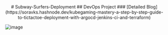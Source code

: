 <div align="center">
  # Subway-Surfers-Deployment
  ## DevOps Project
  ### [Detailed Blog](https://soravks.hashnode.dev/kubegaming-mastery-a-step-by-step-guide-to-tictactoe-deployment-with-argocd-jenkins-ci-and-terraform)
</div> 

![image](https://soravks.hashnode.dev/unlocking-adventure-subway-surfers-on-kubernetes-with-jenkins-terraform)
